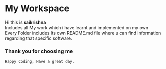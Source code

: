 # My Workspace

Hi this is **saikrishna** <br />
Includes all My work which i have learnt and implemented on my own <br />
Every Folder includes Its own README.md file where u can find information regarding that specific software.

### Thank you for choosing me
```
Happy Coding, Have a great day. 
```
